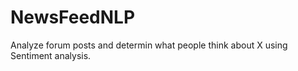 NewsFeedNLP
============

Analyze forum posts and determin what people think about X using Sentiment analysis.
